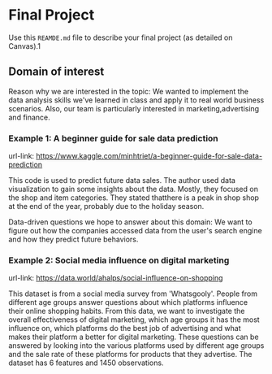 # Final Project
Use this `REAMDE.md` file to describe your final project (as detailed on Canvas).1

## Domain of interest
Reason why we are interested in the topic: 
We wanted to implement the data analysis skills we've learned in class and apply it to real world business scenarios. Also, our team is particularly interested in marketing,advertising and finance. 

### Example 1: A beginner guide for sale data prediction

url-link: https://www.kaggle.com/minhtriet/a-beginner-guide-for-sale-data-prediction

This code is used to predict future data sales. The author used data visualization to gain some insights about the data. Mostly, they focused on the shop and item categories. They stated thatthere is a peak in shop shop at the end of the year, probably due to the holiday season. 

Data-driven questions we hope to answer about this domain: We want to figure out how the companies accessed data from the user's search engine and how they predict future behaviors.


### Example 2: Social media influence on digital marketing

url-link: https://data.world/ahalps/social-influence-on-shopping

This dataset is from a social media survey from 'Whatsgooly'. People from different age groups answer questions about which platforms influence their online shopping habits. From this data, we want to investigate the overall effectiveness of digital marketing, which age groups it has the most influence on, which platforms do the best job of advertising and what makes their platform a better for digital marketing. These questions can be answered by looking into the various platforms used by different age groups and the sale rate of these platforms for products that they advertise. The dataset has 6 features and 1450 observations. 

